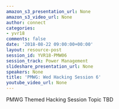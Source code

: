 ```yaml
---
amazon_s3_presentation_url: None
amazon_s3_video_url: None
author: connect
categories:
- yvr18
comments: false
date: '2018-08-22 09:00:00+00:00'
layout: resource-post
session_id: YVR18-PMW06
session_track: Power Management
slideshare_presentation_url: None
speakers: None
title: 'PMWG: Wed Hacking Session 6'
youtube_video_url: None
---
```


PMWG Themed Hacking Session Topic TBD